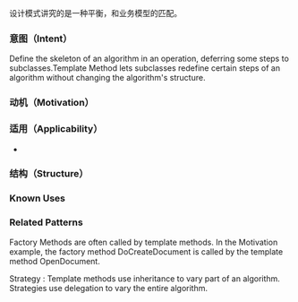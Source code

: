 设计模式讲究的是一种平衡，和业务模型的匹配。

### 意图（Intent）

Define the skeleton of an algorithm in an operation, deferring some steps to subclasses.Template Method lets subclasses redefine certain steps of an algorithm without changing the algorithm's structure.

### 动机（Motivation）



### 适用（Applicability）

- 
  

### 结构（Structure）



### Known Uses



### Related Patterns

Factory Methods are often called by template methods. In the Motivation example, the factory method DoCreateDocument is called by the template method OpenDocument. 

Strategy : Template methods use inheritance to vary part of an algorithm. Strategies use delegation to vary the entire algorithm.



